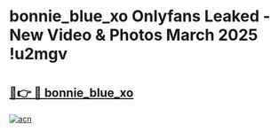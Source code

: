 # bonnie_blue_xo Onlyfans Leaked - New Video & Photos March 2025 !u2mgv

# <h2><a href="https://iyx27n.iuczelnia.edu.pl?title=bonnie_blue_xo&ref=u2mgv">🔗👉 🔴 bonnie_blue_xo</a></h2>

[![acn](https://github.com/user-attachments/assets/0f9c940e-d8b0-45ae-aac7-cd30a18b3e1c)](https://iyx27n.iuczelnia.edu.pl?title=bonnie_blue_xo&ref=u2mgv)


